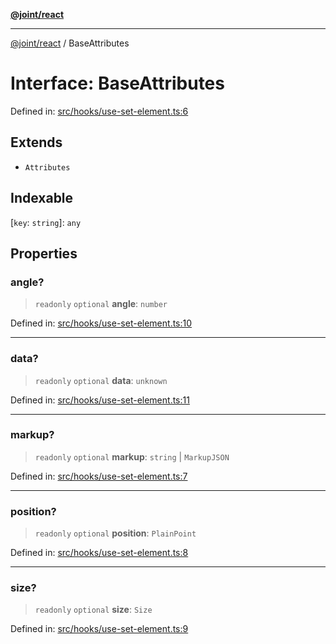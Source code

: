[**@joint/react**](../README.md)

***

[@joint/react](../README.md) / BaseAttributes

# Interface: BaseAttributes

Defined in: [src/hooks/use-set-element.ts:6](https://github.com/samuelgja/joint/blob/main/packages/joint-react/src/hooks/use-set-element.ts#L6)

## Extends

- `Attributes`

## Indexable

\[`key`: `string`\]: `any`

## Properties

### angle?

> `readonly` `optional` **angle**: `number`

Defined in: [src/hooks/use-set-element.ts:10](https://github.com/samuelgja/joint/blob/main/packages/joint-react/src/hooks/use-set-element.ts#L10)

***

### data?

> `readonly` `optional` **data**: `unknown`

Defined in: [src/hooks/use-set-element.ts:11](https://github.com/samuelgja/joint/blob/main/packages/joint-react/src/hooks/use-set-element.ts#L11)

***

### markup?

> `readonly` `optional` **markup**: `string` \| `MarkupJSON`

Defined in: [src/hooks/use-set-element.ts:7](https://github.com/samuelgja/joint/blob/main/packages/joint-react/src/hooks/use-set-element.ts#L7)

***

### position?

> `readonly` `optional` **position**: `PlainPoint`

Defined in: [src/hooks/use-set-element.ts:8](https://github.com/samuelgja/joint/blob/main/packages/joint-react/src/hooks/use-set-element.ts#L8)

***

### size?

> `readonly` `optional` **size**: `Size`

Defined in: [src/hooks/use-set-element.ts:9](https://github.com/samuelgja/joint/blob/main/packages/joint-react/src/hooks/use-set-element.ts#L9)
